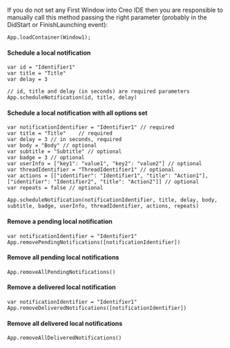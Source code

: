 If you do not set any First Window into Creo IDE then you are responsible to manually call this method passing the right parameter (probably in the DidStart or FinishLaunching event):
```
App.loadContainer(Window1);
```

#### Schedule a local notification
```
var id = "Identifier1"
var title = "Title"
var delay = 3

// id, title and delay (in seconds) are required parameters
App.scheduleNotification(id, title, delay)  
```

#### Schedule a local notification with all options set
```
var notificationIdentifier = "Identifier1" // required
var title = "Title"    // required
var delay = 3 // in seconds, required
var body = "Body" // optional
var subtitle = "Subtitle" // optional
var badge = 3 // optional
var userInfo = ["key1": "value1", "key2": "value2"] // optional
var threadIdentifier = "ThreadIdentifier1" // optional
var actions = [["identifier": "Identifier1", "title": "Action1"], ["identifier": "Identifier2", "title": "Action2"]] // optional
var repeats = false // optional

App.scheduleNotification(notificationIdentifier, title, delay, body, subtitle, badge, userInfo, threadIdentifier, actions, repeats)  
```

#### Remove a pending local notification
```
var notificationIdentifier = "Identifier1"
App.removePendingNotifications([notificationIdentifier])
```

#### Remove all pending local notifications
```
App.removeAllPendingNotifications()
```

#### Remove a delivered local notification
```
var notificationIdentifier = "Identifier1"
App.removeDeliveredNotifications([notificationIdentifier])
```

#### Remove all delivered local notifications
```
App.removeAllDeliveredNotifications()
```
